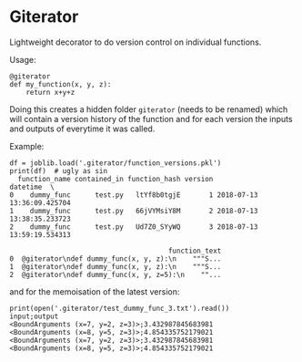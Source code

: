 Giterator
=========
Lightweight decorator to do version control on individual functions.

Usage:

```
@giterator
def my_function(x, y, z):
	return x+y+z
```

Doing this creates a hidden folder `giterator` (needs to be renamed) which will contain a version history of the function and for each version the inputs and outputs of everytime it was called.

Example:

```
df = joblib.load('.giterator/function_versions.pkl')
print(df)  # ugly as sin
  function_name contained_in function_hash version                   datetime  \
0    dummy_func      test.py   ltYf8b0tgjE       1 2018-07-13 13:36:09.425704   
1    dummy_func      test.py   66jVYMsiY8M       2 2018-07-13 13:38:35.233723   
2    dummy_func      test.py   Ud7Z0_SYyWQ       3 2018-07-13 13:59:19.534313   

                                       function_text  
0  @giterator\ndef dummy_func(x, y, z):\n    """S...  
1  @giterator\ndef dummy_func(x, y, z):\n    """S...  
2  @giterator\ndef dummy_func(x, y, z=5):\n    ""... 
```

and for the memoisation of the latest version:


```
print(open('.giterator/test_dummy_func_3.txt').read())
input;output
<BoundArguments (x=7, y=2, z=3)>;3.432987845683981
<BoundArguments (x=8, y=5, z=3)>;4.854335752179021
<BoundArguments (x=7, y=2, z=3)>;3.432987845683981
<BoundArguments (x=8, y=5, z=3)>;4.854335752179021
```

